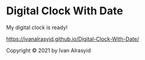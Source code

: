 # Digital Clock With Date
My digital clock is ready!

https://ivanalrasyid.github.io/Digital-Clock-With-Date/










Copyright © 2021 by Ivan Alrasyid
